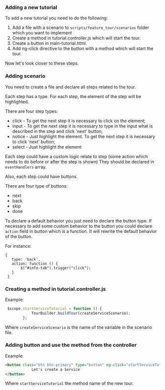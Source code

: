 ### Adding a new tutorial

To add a new tutorial you need to do the following:

1) Add a file with a scenario to `scripts/feature_tour/scenarios` folder which you want to implement
2) Create a method in tutorial.controller.js which will start the tour.
3) Create a button in main-tutorial.html.
4) Add ng-click directive to the button with a method which will start the tour.


Now let's look closer to these steps.

### Adding scenario  

You need to create a file and declare all steps related to the tour.

Each step has a type. For each step, the element of the step will be highlighted.

There are four step types:

- click - To get the next step it is necessary to click on the element;
- input - To get the next step it is necessary to type in the input what is described in the step and click 'next' button;
- notice - Just highlight the element. To get the next step it is necessary to click 'next' button;
- select - Just highlight the element

Each step could have a custom logic relate to step (some action which needs to do before or after the step is shown)
They should be declared in `eventHandlers` array.

Also, each step could have buttons. 

There are four type of buttons:

- next
- back
- skip
- done

To declare a default behavior you just need to declare the button type.
If necessary to add some custom behavior to the button you could declare `action` field in button which is a function. It will rewrite the default behavior of the button.

For instance:

```
{
   type: 'back',
   action: function () {
       $("#info-tab").trigger("click");
   }
 }
``` 


### Creating a method in tutorial.controller.js

Example:
```javascript
 $scope.startServiceTutorial = function () {
            TourBuilder.buildTour(createServiceScenario);
        };

```

Where `createServiceScenario` is the name of the variable in the scenario file.


### Adding button and use the  method from the controller


Example: 

```html
<button class="btn btn-primary" type="button" ng-click="startServiceTutorial()">
            Let's create a Service
</button>
```

Where `startServiceTutorial` the method name of the new tour.